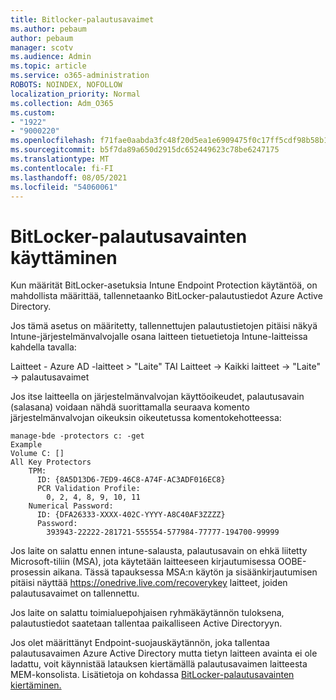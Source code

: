 ```yaml
---
title: Bitlocker-palautusavaimet
ms.author: pebaum
author: pebaum
manager: scotv
ms.audience: Admin
ms.topic: article
ms.service: o365-administration
ROBOTS: NOINDEX, NOFOLLOW
localization_priority: Normal
ms.collection: Adm_O365
ms.custom:
- "1922"
- "9000220"
ms.openlocfilehash: f71fae0aabda3fc48f20d5ea1e6909475f0c17ff5cdf98b58b1403bd2e291c19
ms.sourcegitcommit: b5f7da89a650d2915dc652449623c78be6247175
ms.translationtype: MT
ms.contentlocale: fi-FI
ms.lasthandoff: 08/05/2021
ms.locfileid: "54060061"
---
```

# <a name="accessing-bitlocker-recovery-keys"></a>BitLocker-palautusavainten käyttäminen

Kun määrität BitLocker-asetuksia Intune Endpoint Protection käytäntöä, on mahdollista määrittää, tallennetaanko BitLocker-palautustiedot Azure Active Directory.

Jos tämä asetus on määritetty, tallennettujen palautustietojen pitäisi näkyä Intune-järjestelmänvalvojalle osana laitteen tietuetietoja Intune-laitteissa kahdella tavalla:

Laitteet - Azure AD -laitteet > "Laite" TAI Laitteet -> Kaikki laitteet -> "Laite" -> palautusavaimet

Jos itse laitteella on järjestelmänvalvojan käyttöoikeudet, palautusavain (salasana) voidaan nähdä suorittamalla seuraava komento järjestelmänvalvojan oikeuksin oikeutetussa komentokehotteessa:

```
manage-bde -protectors c: -get
Example
Volume C: []
All Key Protectors
    TPM:
      ID: {8A5D13D6-7ED9-46C8-A74F-AC3ADF016EC8}
      PCR Validation Profile:
        0, 2, 4, 8, 9, 10, 11
    Numerical Password:
      ID: {DFA26333-XXXX-402C-YYYY-A8C40AF3ZZZZ}
      Password:
        393943-22222-281721-555554-577984-77777-194700-99999
```
Jos laite on salattu ennen intune-salausta, palautusavain on ehkä liitetty Microsoft-tiliin (MSA), jota käytetään laitteeseen kirjautumisessa OOBE-prosessin aikana. Tässä tapauksessa MSA:n käytön ja sisäänkirjautumisen pitäisi näyttää  https://onedrive.live.com/recoverykey laitteet, joiden palautusavaimet on tallennettu.
 
Jos laite on salattu toimialuepohjaisen ryhmäkäytännön tuloksena, palautustiedot saatetaan tallentaa paikalliseen Active Directoryyn.

Jos olet määrittänyt Endpoint-suojauskäytännön, joka tallentaa palautusavaimen Azure Active Directory mutta tietyn laitteen avainta ei ole ladattu, voit käynnistää latauksen kiertämällä palautusavaimen laitteesta MEM-konsolista. Lisätietoja on kohdassa [BitLocker-palautusavainten kiertäminen.](https://docs.microsoft.com/mem/intune/protect/encrypt-devices#view-details-for-recovery-keys)


